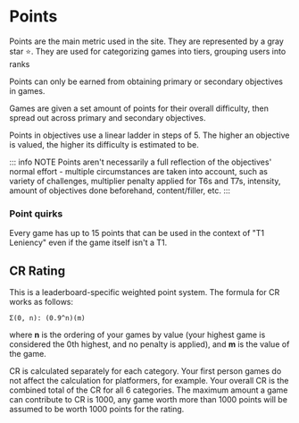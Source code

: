 # Points

Points are the main metric used in the site. They are represented by a gray star :star:. They are used for categorizing games into tiers, grouping users into ranks

Points can only be earned from obtaining primary or secondary objectives in games.

Games are given a set amount of points for their overall difficulty, then spread out across primary and secondary objectives.

Points in objectives use a linear ladder in steps of 5. The higher an objective is valued, the higher its difficulty is estimated to be.

::: info NOTE
Points aren't necessarily a full reflection of the objectives' normal effort - multiple circumstances are taken into account, such as variety of challenges, multiplier penalty applied for T6s and T7s, intensity, amount of objectives done beforehand, content/filler, etc.
:::

### Point quirks

Every game has up to 15 points that can be used in the context of "T1 Leniency" even if the game itself isn't a T1.

## CR Rating 
This is a leaderboard-specific weighted point system. The formula for CR works as follows: 

```Σ(0, n): (0.9^n)(m)``` 

where **n** is the ordering of your games by value (your highest game is considered the 0th highest, and no penalty is applied), and **m** is the value of the game. 

CR is calculated separately for each category. Your first person games do not affect the calculation for platformers, for example. Your overall CR is the combined total of the CR for all 6 categories. The maximum amount a game can contribute to CR is 1000, any game worth more than 1000 points will be assumed to be worth 1000 points for the rating.
